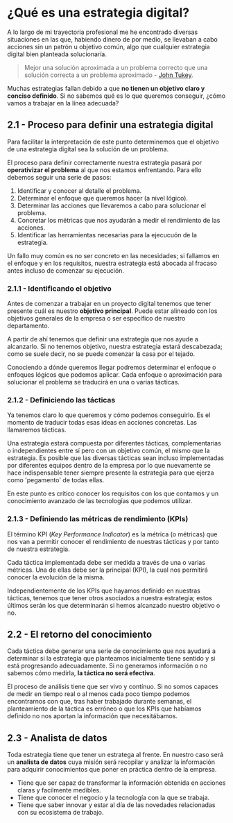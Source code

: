 # ¿Qué es una estrategia digital?

A lo largo de mi trayectoria profesional me he encontrado diversas situaciones en las que, habiendo dinero de por medio, se llevaban a cabo acciones sin un patrón u objetivo común, algo que cualquier estrategia digital bien planteada solucionaría.

> Mejor una solución aproximada a un problema correcto que una solución correcta a un problema aproximado - [John Tukey][1].

[1]:https://en.wikiquote.org/wiki/John_Tukey

Muchas estrategias fallan debido a que **no tienen un objetivo claro y conciso definido**. Si no sabemos qué es lo que queremos conseguir, ¿cómo vamos a trabajar en la línea adecuada?

## 2.1 - Proceso para definir una estrategia digital

Para facilitar la interpretación de este punto determinemos que el objetivo de una estrategia digital sea la solución de un problema.

El proceso para definir correctamente nuestra estrategia pasará por **operativizar el problema** al que nos estamos enfrentando. Para ello debemos seguir una serie de pasos:

1. Identificar y conocer al detalle el problema.
2. Determinar el enfoque que queremos hacer (a nivel lógico).
3. Determinar las acciones que llevaremos a cabo para solucionar el problema.
4. Concretar los métricas que nos ayudarán a medir el rendimiento de las acciones.
5. Identificar las herramientas necesarias para la ejecucuón de la estrategia.

Un fallo muy común es no ser concreto en las necesidades; si fallamos en el enfoque y en los requisitos, nuestra estrategia está abocada al fracaso antes incluso de comenzar su ejecución. 

### 2.1.1 - Identificando el objetivo

Antes de comenzar a trabajar en un proyecto digital tenemos que tener presente cuál es nuestro **objetivo principal**. Puede estar alineado con los objetivos generales de la empresa o ser específico de nuestro departamento.

A partir de ahí tenemos que definir una estrategia que nos ayude a alcanzarlo. Si no tenemos objetivo, nuestra estrategia estará descabezada; como se suele decir, no se puede comenzar la casa por el tejado.

Conociendo a dónde queremos llegar podremos determinar el enfoque o enfoques lógicos que podemos aplicar. Cada enfoque o aproximación para solucionar el problema se traducirá en una o varias tácticas.

### 2.1.2 - Definiciendo las tácticas

Ya tenemos claro lo que queremos y cómo podemos conseguirlo. Es el momento de traducir todas esas ideas en acciones concretas. Las llamaremos tácticas.

Una estrategia estará compuesta por diferentes tácticas, complementarias o independientes entre sí pero con un objetivo común, el mismo que la estrategia. Es posible que las diversas tácticas sean incluso implementadas por diferentes equipos dentro de la empresa por lo que nuevamente se hace indispensable tener siempre presente la estrategia para que ejerza como 'pegamento' de todas ellas.

En este punto es crítico conocer los requisitos con los que contamos y un conocimiento avanzado de las tecnologías que podemos utilizar. 

### 2.1.3 - Definiendo las métricas de rendimiento (KPIs)

El término KPI (*Key Performance Indicator*) es la métrica (o métricas) que nos van a permitir conocer el rendimiento de nuestras tácticas y por tanto de nuestra estrategia.

Cada táctica implementada debe ser medida a través de una o varias métricas. Una de ellas debe ser la principal (KPI), la cual nos permitirá conocer la evolución de la misma. 

Independientemente de los KPIs que hayamos definido en nuestras tácticas, tenemos que tener otros asociados a nuestra estrategia; estos últimos serán los que determinarán si hemos alcanzado nuestro objetivo o no.

## 2.2 - El retorno del conocimiento

Cada táctica debe generar una serie de conocimiento que nos ayudará a determinar si la estrategia que planteamos inicialmente tiene sentido y si está progresando adecuadamente. Si no generamos información o no sabemos cómo medirla, **la táctica no será efectiva**.

El proceso de análisis tiene que ser vivo y contínuo. Si no somos capaces de medir en tiempo real o al menos cada poco tiempo podemos encontrarnos con que, tras haber trabajado durante semanas, el planteamiento de la táctica es erróneo o que los KPIs que habíamos definido no nos aportan la información que necesitábamos.

## 2.3 - Analista de datos

Toda estrategia tiene que tener un estratega al frente. En nuestro caso será un **analista de datos** cuya misión será recopilar y analizar la información para adquirir conocimientos que poner en práctica dentro de la empresa.

- Tiene que ser capaz de transformar la información obtenida en acciones claras y facilmente medibles.
- Tiene que conocer el negocio y la tecnología con la que se trabaja.
- Tiene que saber innovar y estar al día de las novedades relacionadas con su ecosistema de trabajo.

